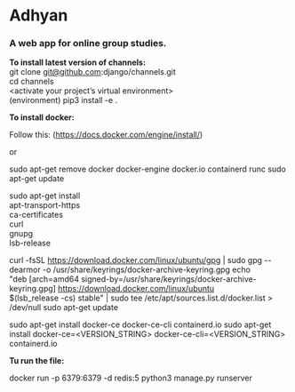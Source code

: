 # Adhyan
### A web app for online group studies.

**To install latest version of channels:** <br>
 git clone git@github.com:django/channels.git <br>
 cd channels <br>
 <activate your project’s virtual environment> <br>
 (environment) pip3 install -e .  

**To install docker:**

Follow this: (https://docs.docker.com/engine/install/)

or

sudo apt-get remove docker docker-engine docker.io containerd runc
sudo apt-get update

sudo apt-get install \
    apt-transport-https \
    ca-certificates \
    curl \
    gnupg \
    lsb-release

curl -fsSL https://download.docker.com/linux/ubuntu/gpg | sudo gpg --dearmor -o /usr/share/keyrings/docker-archive-keyring.gpg
echo \
  "deb [arch=amd64 signed-by=/usr/share/keyrings/docker-archive-keyring.gpg] https://download.docker.com/linux/ubuntu \
  $(lsb_release -cs) stable" | sudo tee /etc/apt/sources.list.d/docker.list > /dev/null
 sudo apt-get update

 sudo apt-get install docker-ce docker-ce-cli containerd.io
 sudo apt-get install docker-ce=<VERSION_STRING> docker-ce-cli=<VERSION_STRING> containerd.io
 
 
**Tu run the file:**

docker run -p 6379:6379 -d redis:5
python3 manage.py runserver
